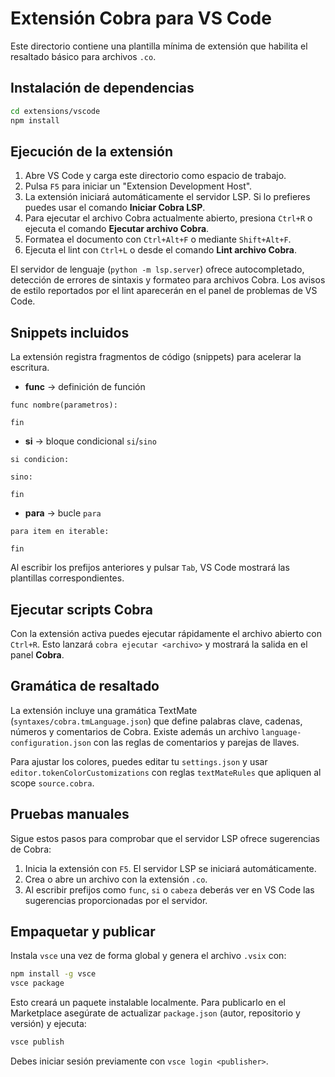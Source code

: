 # Extensión Cobra para VS Code

Este directorio contiene una plantilla mínima de extensión que habilita el resaltado básico para archivos `.co`.

## Instalación de dependencias

```bash
cd extensions/vscode
npm install
```

## Ejecución de la extensión

1. Abre VS Code y carga este directorio como espacio de trabajo.
2. Pulsa `F5` para iniciar un "Extension Development Host".
3. La extensión iniciará automáticamente el servidor LSP. Si lo prefieres puedes usar el comando **Iniciar Cobra LSP**.
4. Para ejecutar el archivo Cobra actualmente abierto, presiona `Ctrl+R` o ejecuta el comando **Ejecutar archivo Cobra**.
5. Formatea el documento con `Ctrl+Alt+F` o mediante `Shift+Alt+F`.
6. Ejecuta el lint con `Ctrl+L` o desde el comando **Lint archivo Cobra**.

El servidor de lenguaje (`python -m lsp.server`) ofrece autocompletado, detección de errores de sintaxis y formateo para archivos Cobra.
Los avisos de estilo reportados por el lint aparecerán en el panel de problemas de VS Code.

## Snippets incluidos

La extensión registra fragmentos de código (snippets) para acelerar la escritura.

- **func** &rarr; definición de función

```cobra
func nombre(parametros):

fin
```

- **si** &rarr; bloque condicional `si`/`sino`

```cobra
si condicion:

sino:

fin
```

- **para** &rarr; bucle `para`

```cobra
para item en iterable:

fin
```

Al escribir los prefijos anteriores y pulsar `Tab`, VS Code mostrará las plantillas correspondientes.

## Ejecutar scripts Cobra

Con la extensión activa puedes ejecutar rápidamente el archivo abierto con `Ctrl+R`. Esto lanzará `cobra ejecutar <archivo>` y mostrará la salida en el panel **Cobra**.

## Gramática de resaltado

La extensión incluye una gramática TextMate (`syntaxes/cobra.tmLanguage.json`) que define palabras clave, cadenas, números y comentarios de Cobra. Existe además un archivo `language-configuration.json` con las reglas de comentarios y parejas de llaves.

Para ajustar los colores, puedes editar tu `settings.json` y usar `editor.tokenColorCustomizations` con reglas `textMateRules` que apliquen al scope `source.cobra`.

## Pruebas manuales

Sigue estos pasos para comprobar que el servidor LSP ofrece sugerencias de Cobra:

1. Inicia la extensión con `F5`. El servidor LSP se iniciará automáticamente.
2. Crea o abre un archivo con la extensión `.co`.
3. Al escribir prefijos como `func`, `si` o `cabeza` deberás ver en VS Code las
   sugerencias proporcionadas por el servidor.

## Empaquetar y publicar

Instala `vsce` una vez de forma global y genera el archivo `.vsix` con:

```bash
npm install -g vsce
vsce package
```

Esto creará un paquete instalable localmente. Para publicarlo en el Marketplace
asegúrate de actualizar `package.json` (autor, repositorio y versión) y ejecuta:

```bash
vsce publish
```

Debes iniciar sesión previamente con `vsce login <publisher>`.
